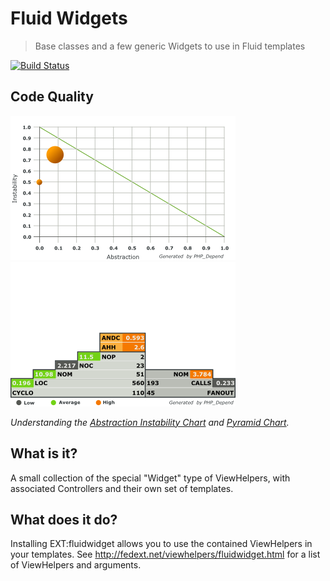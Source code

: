 Fluid Widgets
=============

> Base classes and a few generic Widgets to use in Fluid templates

[![Build Status](https://travis-ci.org/FluidTYPO3/fluidwidget.png?branch=master)](https://travis-ci.org/FluidTYPO3/fluidwidget)

## Code Quality

![Abstraction Instability Chart](Documentation/ComplexityChart.png)
![Inheritance and dependency risk](Documentation/PyramidChart.png)

_Understanding the [Abstraction Instability Chart](http://pdepend.org/documentation/handbook/reports/abstraction-instability-chart.html)
and [Pyramid Chart](http://pdepend.org/documentation/handbook/reports/overview-pyramid.html)._

## What is it?

A small collection of the special "Widget" type of ViewHelpers, with associated Controllers and their own set of templates.

## What does it do?

Installing EXT:fluidwidget allows you to use the contained ViewHelpers in your templates. See http://fedext.net/viewhelpers/fluidwidget.html
for a list of ViewHelpers and arguments.
